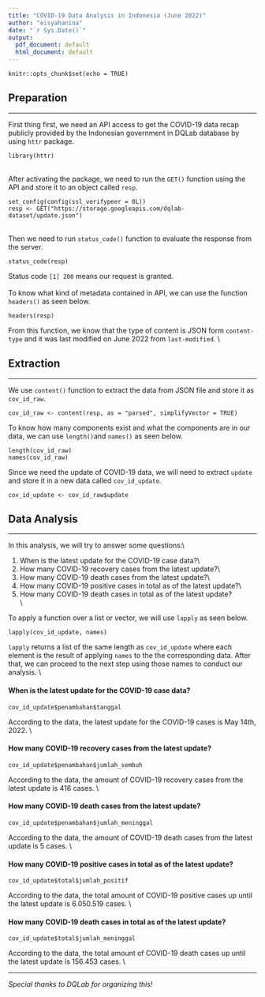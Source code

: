 ```yaml
---
title: "COVID-19 Data Analysis in Indonesia (June 2022)"
author: "eisyahanina"
date: "`r Sys.Date()`"
output:
  pdf_document: default
  html_document: default
---
```


```{r setup, include=FALSE}
knitr::opts_chunk$set(echo = TRUE)
```

## Preparation
____
First thing first, we need an API access to get the COVID-19 data recap publicly provided by the Indonesian government in DQLab database by using `httr` package.
```{r httr}
library(httr)
```
\
After activating the package, we need to run the `GET()` function using the API and store it to an object called `resp`.  
```{r config}
set_config(config(ssl_verifypeer = 0L))
resp <- GET("https://storage.googleapis.com/dqlab-dataset/update.json")
```
\
Then we need to run `status_code()` function to evaluate the response from the server.
```{r resp}
status_code(resp)
```
Status code `[1] 200` means our request is granted.  
\
To know what kind of metadata contained in API, we can use the function `headers()` as seen below.
```{r headers}
headers(resp)
```
From this function, we know that the type of content is JSON form `content-type` and it was last modified on June 2022 from `last-modified`.
\

## Extraction
____
We use `content()` function to extract the data from JSON file and store it as `cov_id_raw`.
```{r covid_id_raw}
cov_id_raw <- content(resp, as = "parsed", simplifyVector = TRUE)
```

To know how many components exist and what the components are in our data, we can use `length()`and `names()` as seen below.
```{r components}
length(cov_id_raw)
names(cov_id_raw)
```
Since we need the update of COVID-19 data, we will need to extract `update` and store it in a new data called `cov_id_update`.  
```{r cov_id_update}
cov_id_update <- cov_id_raw$update
```


## Data Analysis
____
In this analysis, we will try to answer some questions:\
1. When is the latest update for the COVID-19 case data?\
2. How many COVID-19 recovery cases from the latest update?\
3. How many COVID-19 death cases from the latest update?\
4. How many COVID-19 positive cases in total as of the latest update?\
5. How many COVID-19 death cases in total as of the latest update?\
\

To apply a function over a list or vector, we will use `lapply` as seen below.
```{r lapply}
lapply(cov_id_update, names)
```
`lapply` returns a list of the same length as `cov_id_update` where each element is the result of applying `names` to the the corresponding data. After that, we can proceed to the next step using those names to conduct our analysis.
\


#### When is the latest update for the COVID-19 case data?
```{r update}
cov_id_update$penambahan$tanggal
```
According to the data, the latest update for the COVID-19 cases is May 14th, 2022.
\

####	How many COVID-19 recovery cases from the latest update?
```{r negative}
cov_id_update$penambahan$jumlah_sembuh
```
According to the data, the amount of COVID-19 recovery cases from the latest update is 416 cases.
\

####	How many COVID-19 death cases from the latest update?

```{r death}
cov_id_update$penambahan$jumlah_meninggal
```
According to the data, the amount of COVID-19 death cases from the latest update is 5 cases.
\

####	How many COVID-19 positive cases in total as of the latest update?
```{r total_positive}
cov_id_update$total$jumlah_positif
```
According to the data, the total amount of COVID-19 positive cases up until the latest update is 6.050.519 cases.
\

####	How many COVID-19 death cases in total as of the latest update?

```{r total_death}
cov_id_update$total$jumlah_meninggal
```  
According to the data, the total amount of COVID-19 death cases up until the latest update is 156.453 cases.
\

****
*Special thanks to DQLab for organizing this!*

